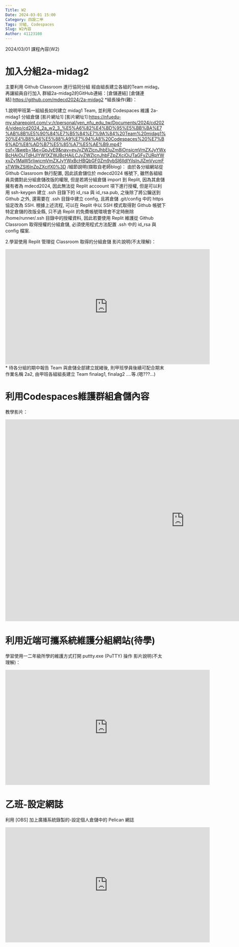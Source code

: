 ```yaml
---
Title: W2
Date: 2024-03-01 15:00
Category: 四設二甲
Tags: 分組, Codespaces
Slug: W2內容
Author: 41123108
---
```


2024/03/01 課程內容(W2)

<!-- PELICAN_END_SUMMARY -->

# 加入分組2a-midag2
主要利用 Github Classroom 進行協同分組
經由組長建立各組的Team midag，再讓組員自行加入
群組2a-midag2的GitHub連結：[倉儲連結]
[倉儲連結]:https://github.com/mdecd2024/2a-midag2
*組長操作(難)：

1.說明甲班第一組組長如何建立 midag1 Team, 並利用 Codespaces 維護 2a-midag1 分組倉儲
[影片網址1]
[影片網址1]:https://nfuedu-my.sharepoint.com/:v:/r/personal/yen_nfu_edu_tw/Documents/2024/cd2024/video/cd2024_2a_w2_3_%E5%A6%82%E4%BD%95%E5%BB%BA%E7%AB%8B%E5%90%84%E7%B5%84%E7%9A%84%20Team%20midag1%20%E4%B8%A6%E5%88%A9%E7%94%A8%20Codespaces%20%E7%B6%AD%E8%AD%B7%E5%85%A7%E5%AE%B9.mp4?csf=1&web=1&e=GpJvE9&nav=eyJyZWZlcnJhbEluZm8iOnsicmVmZXJyYWxBcHAiOiJTdHJlYW1XZWJBcHAiLCJyZWZlcnJhbFZpZXciOiJTaGFyZURpYWxvZy1MaW5rIiwicmVmZXJyYWxBcHBQbGF0Zm9ybSI6IldlYiIsInJlZmVycmFsTW9kZSI6InZpZXcifX0%3D
/細節說明(擷取自老師blog)：
由於各分組網站從 Github Classroom 執行配置, 因此該倉儲位於 mdecd2024 帳號下, 雖然各組組員具備對此分組倉儲改版的權限, 但是若將分組倉儲 import 到 Replit, 因為其倉儲擁有者為 mdecd2024, 因此無法從 Replit accoount 項下進行授權, 但是可以利用 ssh-keygen 建立 .ssh 目錄下的 id_rsa 與 id_rsa.pub, 之後除了將公鑰送到 Github 之外, 還需要在 .ssh 目錄中建立 config, 且將倉儲 .git/config 中的 https 協定改為 SSH.
根據上述流程, 可以在 Replit 中以 SSH 模式取得對 Github 帳號下特定倉儲的改版全縣, 只不過 Replit 的免費帳號環境會不定時刪除 /home/runner/.ssh 目錄中的授權資料, 因此若要使用 Replit 維護從 Github Classroom 取得授權的分組倉儲, 必須使用程式方法配置 .ssh 中的 id_rsa 與 config 檔案.

2.學習使用 Replit 管理從 Classroom 取得的分組倉儲
影片說明(不太理解)：
<iframe src="https://nfuedu-my.sharepoint.com/personal/yen_nfu_edu_tw/_layouts/15/embed.aspx?UniqueId=921fbe09-bf6b-4ce9-aa92-a08d6797871b&embed=%7B%22ust%22%3Atrue%2C%22hv%22%3A%22CopyEmbedCode%22%7D&referrer=StreamWebApp&referrerScenario=EmbedDialog.Create" width="640" height="360" frameborder="0" scrolling="no" allowfullscreen title="cd2024_2a_w2_4_利用  Replit 管理 Github Classroom 分組倉儲.mp4"></iframe>
*
待各分組的期中報告 Team 與倉儲全部建立就緒後, 則甲班學員後續可配合期末作業名稱 2a2, 由甲班各組組長建立 Team finalag1, finalag2 ....等.(嗯???...)


# 利用Codespaces維護群組倉儲內容
教學影片：
<iframe width="1120" height="631" src="https://www.youtube.com/embed/mx8A_qwlTik" title="cd2024 2a w2 3 如何建立各組的 Team midag1 並利用 Codespaces 維護內容 3" frameborder="0" allow="accelerometer; autoplay; clipboard-write; encrypted-media; gyroscope; picture-in-picture; web-share" referrerpolicy="strict-origin-when-cross-origin" allowfullscreen></iframe>

# 利用近端可攜系統維護分組網站(待學)
學習使用一二年級所學的維護方式打開 puttty.exe (PuTTY) 操作
影片說明(不太理解)：
<iframe src="https://nfuedu-my.sharepoint.com/personal/yen_nfu_edu_tw/_layouts/15/embed.aspx?UniqueId=45d501f1-1610-44db-bbe8-cb62901a7e5b&embed=%7B%22ust%22%3Atrue%2C%22hv%22%3A%22CopyEmbedCode%22%7D&referrer=StreamWebApp&referrerScenario=EmbedDialog.Create" width="640" height="360" frameborder="0" scrolling="no" allowfullscreen title="cd2024_2a_w2_5 如何利用近端可攜環境與外部 IPv4 開啟動態網站.mp4"></iframe>

# 乙班-設定網誌
利用 [OBS] 加上廣播系統錄製的-設定個人倉儲中的 Pelican 網誌
<iframe src="https://nfuedu-my.sharepoint.com/personal/yen_nfu_edu_tw/_layouts/15/embed.aspx?UniqueId=18850093-faee-4db7-ad4c-64f6994e8252&embed=%7B%22ust%22%3Atrue%2C%22hv%22%3A%22CopyEmbedCode%22%7D&referrer=StreamWebApp&referrerScenario=EmbedDialog.Create" width="640" height="360" frameborder="0" scrolling="no" allowfullscreen title="cd2024_2a_1_blog_setup.mp4"></iframe>